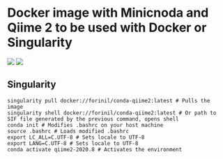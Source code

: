 # Docker image with Minicnoda and Qiime 2 to be used with Docker or Singularity

[![](https://images.microbadger.com/badges/image/forinil/conda-qiime2.svg)](https://microbadger.com/images/forinil/conda-qiime2 "Get your own image badge on microbadger.com")
[![](https://images.microbadger.com/badges/version/forinil/conda-qiime2.svg)](https://microbadger.com/images/forinil/conda-qiime2 "Get your own version badge on microbadger.com")

## Singularity

```shell
singularity pull docker://forinil/conda-qiime2:latest # Pulls the image
singularity shell docker://forinil/conda-qiime2:latest # Or path to SIF file generated by the previous command, opens shell
conda init # Modifies .bashrc on your host machine
source .bashrc # Loads modified .bashrc
export LC_ALL=C.UTF-8 # Sets locale to UTF-8
export LANG=C.UTF-8 # Sets locale to UTF-8
conda activate qiime2-2020.8 # Activates the environment
```
